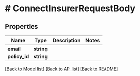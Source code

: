# # ConnectInsurerRequestBody

## Properties

Name | Type | Description | Notes
------------ | ------------- | ------------- | -------------
**email** | **string** |  | 
**policy_id** | **string** |  | 

[[Back to Model list]](../../README.md#documentation-for-models) [[Back to API list]](../../README.md#documentation-for-api-endpoints) [[Back to README]](../../README.md)


